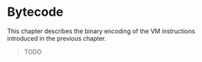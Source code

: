 # Bytecode

This chapter describes the binary encoding of the VM instructions
introduced in the previous chapter.

> TODO
